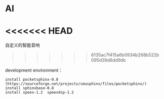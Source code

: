 # AI
<<<<<<< HEAD
=======
自定义的智能音响
>>>>>>> 6135ac7f415a6b0934b268b522b095d39d8dd9db

development environment：

	install pocketsphinx-0.8  (https://sourceforge.net/projects/cmusphinx/files/pocketsphinx/)
	install sphinxbase-0.8
	install speex-1.2  speexdsp-1.2
